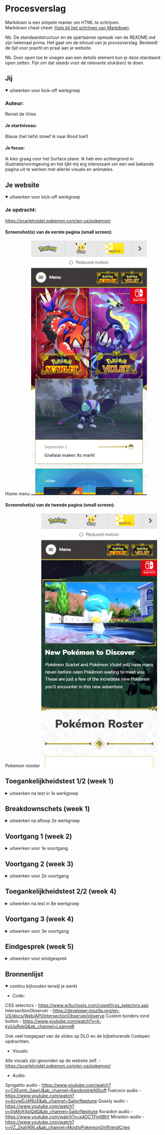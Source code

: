 # Procesverslag
Markdown is een simpele manier om HTML te schrijven.  
Markdown cheat cheet: [Hulp bij het schrijven van Markdown](https://github.com/adam-p/markdown-here/wiki/Markdown-Cheatsheet).

Nb. De standaardstructuur en de spartaanse opmaak van de README.md zijn helemaal prima. Het gaat om de inhoud van je procesverslag. Besteedt de tijd voor pracht en praal aan je website.

Nb. Door *open* toe te voegen aan een *details* element kun je deze standaard open zetten. Fijn om dat steeds voor de relevante stuk(ken) te doen.





## Jij

<details open>
  <summary>uitwerken voor kick-off werkgroep</summary>

  ### Auteur:
  Reniet de Vries
  #### Je startniveau:
  Blauw (het liefst streef ik naar Rood toe!)

  #### Je focus:
  Ik kies graag voor het Surface plane. Ik heb een achtergrond in illustratie/vormgeving en het lijkt mij erg interessant om een wel bekende pagina uit te werken met allerlei visuals en animaties.

</details>





## Je website

<details open>
  <summary>uitwerken voor kick-off werkgroep</summary>

  ### Je opdracht:
  https://scarletviolet.pokemon.com/en-us/pokemon/

  #### Screenshot(s) van de eerste pagina (small screen): 
  Home menu
  <img src="readme-images/1.png" width="375px" alt="omschrijving van de pagina">

  #### Screenshot(s) van de tweede pagina (small screen):
  Pokemon rooster
  <img src="readme-images/2.png" width="375px" alt="omschrijving van de pagina">
 
</details>



## Toegankelijkheidstest 1/2 (week 1)

<details>
  <summary>uitwerken na test in 1e werkgroep</summary>

  ### Mijn Bevindingen:

  #### Screenreader
 Screen reader werkte in principe wel goed. Vaak genoeg kon je de links en headers vinden, en ook het lezen van overige tekst was goed te doen. Foto's en video's hebben ook veel alt tekst waar het tot in detail bespreekt wat er gebeurt in de media.


  #### Muis en Toetsenbord 
  Ging allemaal wel prima, de flow van de website is duidelijk en goed te gebruiken. Hier werken de muis en het toetsenbord dus ook goed bij, ook het doorheen tabben werkt erg simpel en gemakkelijk.


  #### Motoriek (shocks, elastiekjes)

  Spasmes zijn sowieso lastig, vooral het gebruik van knoppen. Toch ga ik deze niet ‘nog groter’ maken dan dat ze al zijn, aangezien het ook vaak gebeurde dat je ergens perongeluk op drukte.

  Wel wil ik dus wat meer ruimte tussen meerdere knoppen of andere elementen.


  #### Visueel (brillen, contrast, kleurenblind, dark/light). 

Terwijl Stephan slechtziend was had hij moeite met hoe licht de website was. Het contrast was nogal groot, dus behoefte aan een dark mode of iets dergelijks is wellicht iets om naar te kijken.

Verder: Knoppen zijn duidelijk, gebruik van donkere kleuren in menu’s zijn fijn, etc.


</details>



## Breakdownschets (week 1)

<details>
  <summary>uitwerken na afloop 2e werkgroep</summary>

  ### de hele pagina: 
  <img src="/readme-images/pokemon-roster.png" width="375px" alt="breakdown van de hele pagina">

   ### de hele pagina: 
  <img src="/readme-images/home.png" width="375px" alt="breakdown van de hele pagina">

   ### Hamburger:
  <img src="/readme-images/hamburger.png" width="375px" alt="breakdown van het hamburger menu">

  ### Gallery:
 <img src="/readme-images/gallery.png" width="375px" alt="breakdown van de gallery">

</details>





## Voortgang 1 (week 2)

<details>
  <summary>uitwerken voor 1e voortgang</summary>

  Ik heb tot nu toe vooral nog vragen over het schrijven van correcte semantiek, en ook vragen over positionering. Wanneer is het namelijk verstandig om flexbox te gebruiken? Of kan ik daar beter voor position voor gebruiken? Hier twijfel ik af en toe nog over.

  ### Stand van zaken
Tijdens het bespreken met de studenten assistenten had ik meer uitleg gekregen over positionering en besloot ik ook bepaalde elementen met flexbox te positioneren, i.p.v. position absolute of juist andersom.

  ### Agenda voor meeting

Atakan- Atakan wilde ook graag meer weten over het positioneren en de juiste semantiek.
Kacper- Kacper was de dag van de meeting ziek, maar was er wel bij het feedback gesprek. Bij hem ging het ook veel over het positioneren.
Klaudia- Niks van gehoord, hoogst waarschijnlijk ziek.


  ### Verslag van meeting
  
  Ik ging samen met Nina aan de slag om mijn code te bekijken en ik stelde vragen waar nodig. Ik kon lekker doorwerken en had een beter gevoel over m'n code toen ik de klas uit liep. Ymaro en Laurens hielpen Atakan en Kacper, ook dat leek goed te gaan.

</details>





## Voortgang 2 (week 3)

<details>
  <summary>uitwerken voor 2e voortgang</summary>

  ### Stand van zaken
Deze week ben ik erg benieuwd naar de feedbackrondes, aangezien ik deze x met Vasilis ga zitten. Ik heb veel aan de look van mijn website kunnen doen en de 1ste pagina is al bijna af. Dan door naar pagina 2, ik denk dat dat ook wel snel moet lukken.


  ### Agenda voor meeting
  samen met je groepje opstellen
  
Atakan- Atakan ging lekker met zijn website, ook hij wilde graag weten wat Vasilis te zeggen had.
Kacper- Kacper was er de dag van de feedbackronde zelf niet bij.
Klaudia- Niks van gehoord, hoogst waarschijnlijk ziek.


  ### Verslag van meeting
De feedback van Vasilis was erg nuttig! Hij was enthousiast om te zien hoe het allemaal ging en gaf fijne uitleg over de dingen waar ik zelf nog niet helemaal zeker van was.

  - Hij vertelde mij dat ik helemaal niet veel JS nodig had om bepaalde functies in elkaar te draaien. (in dit geval een back to top button)
  - Het enthousiasme van Vasilis gaf mij een kleine confidence boost, vooral ook omdat ik graag met animaties aan de slag wil.

</details>





## Toegankelijkheidstest 2/2 (week 4)

<details>
  <summary>uitwerken na test in 8e werkgroep</summary>

  ### Mijn Bevindingen:

  #### Screenreader
De screenreader werkte goed op de website, behalve op het hamburgermenu. Daar werden de links niet weergeven, maar wel opgenoemd. (dus naar deze links kon je navigeren, maar worden niet getoond op de monitor.)

- Seperators worden voorgelezen (HR), nogal vervelend.
- Social media iconen hebben geen alt tekst.


  #### Muis en Toetsenbord 
Door de site tabben is nog steeds goed te doen. De buttons werken ook zoals bedoeld en de navigatie zelf verloopt netjes. Wel wil ik het zelf nog wat opleuken met animaties, maar dat heeft niet zo veel met accessibility te maken.


  #### Motoriek (shocks, elastiekjes)
Gebruiken van de site met motorieke problemen is nog best goed te doen, alleen moet er aandacht besteedt worden aan bepaalde knopjes. Gelukkig zijn meeste list items zelf groot genoeg om comfortabel op te klikken.

- Label van hamburgermenu opende het menu niet
- Ook mogen de hamburger items wat groter, klikt makkelijker.


  #### Visueel (brillen, contrast, kleurenblind, dark/light). 
Het contrast van de site werkt fijn, voor elke soort kleurenblindheid. Elementen zijn groot en verschillend genoeg om ook met blurred vision goed te werken. Dark mode wil ik nog wel toepassen, maar het is niet het geval dat de light theme vreselijk is om naar te kijken.

- Dark mode toevoegen

</details>





## Voortgang 3 (week 4)

<details>
  <summary>uitwerken voor 3e voortgang</summary>

  ### Stand van zaken
Mijn site is bijna af. Ik heb wel nog wat vragen wat betreft JS, dus ik ga daar een student assistent over spreken. Ik heb namelijk geen idee hoe ik die gallery ga opzetten (slide-able pokemon)

  ### Agenda voor meeting
  
Atakan- Atakan had niets te bespreken, wilde verder werken en vragen stellen indien nodig.
Kacper- Kacper had al vaker met Laurens gesproken en wilde met hem verder werken.
Klaudia- Niks van gehoord, hoogst waarschijnlijk ziek.


  ### Verslag van meeting
Ymaro en ik gingen aan de slag met JS, al vond ik het lastig bij te houden. Bepaalde stukken van de code snapte ik wel, maar uiteindelijk werd het best veel code voor een 'simpele' functie. We hebben besloten om die avond nog een belletje te plegen.

  - bellen met Ymaro over de gallery
</details>





## Eindgesprek (week 5)

<details>
  <summary>uitwerken voor eindgesprek</summary>

  ### Je uitkomst - karakteristiek screenshots:
 <img src="/readme-images/mysite1.png" width="375px" alt="uitkomsten opdracht">
  <img src="/readme-images/mysite2.png" width="375px" alt="uitkomsten opdracht">



  ### Dit ging goed/Heb ik geleerd: 
  
 Tijdens het coderen heb ik veel geleerd, en ook zelfs plezier gehad met het coden. Het feit dat ik iets ''na maakte'' gaf mij een betere richting om in te werken, en ook meer ruimte om zelf creatief te worden over hoe ik de site zou aanpassen.
  
  De volgende onderdelen gingen goed:
  - Het schrijven van semantische correcte code
  - Aandacht besteden aan accessibility
  - Gebruik maken van de 'nieuwe' CSS selectors
  - CSS Animatie
  - Experimenteren
  - Hulp vragen
  - Commenten

Het leukste aan mijn site vind ik de animaties, dus hier geen plaatje! ;)

  ### Dit was lastig/Is niet gelukt:
 Het lastigste vind ik toch JS. Ik vind JS wel leuk, (vooral als het werkt) maar ik vind het erg lastig om functies te schrijven en te denken aan de correcte syntax. Uiteindelijk is alles wel gelukt!
  
  De volgende onderdelen konden beter:
  - Het schrijven van JS
  - CSS kon vanaf het begin al netter.

</details>





## Bronnenlijst

<details open>
  <summary>continu bijhouden terwijl je werkt</summary>

* Code:

CSS selectors - https://www.w3schools.com/cssref/css_selectors.asp
IntersectionObserver - https://developer.mozilla.org/en-US/docs/Web/API/IntersectionObserver/observe
Custom borders rond button - https://www.youtube.com/watch?v=k-kyiUuRxkQ&ab_channel=LeanneR

Ook veel toegepast van de slides op DLO en de bijbehorende Codepen opdrachten.


* Visuals:

Alle visuals zijn gevonden op de website zelf. - https://scarletviolet.pokemon.com/en-us/pokemon/

* Audio:

Sprigatito audio - https://www.youtube.com/watch?v=CXEsmh_GawU&ab_channel=RandomInkNStuff
Fuecoco audio - https://www.youtube.com/watch?v=4zvwDJ4f6cE&ab_channel=SailorNeptune
Quaxly audio - https://www.youtube.com/watch?v=0gMoY4sIQdQ&ab_channel=SailorNeptune
Koraidon audio - https://www.youtube.com/watch?v=x4OCTFm9BtY
Miraidon audio - https://www.youtube.com/watch?v=VZ_ZeaVKRLs&ab_channel=MostlyPokemonGirlfriendCries


</details>
